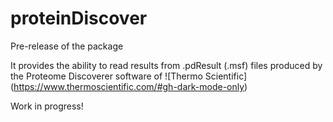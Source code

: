 # proteinDiscover

Pre-release of the package

It provides the ability to read results from .pdResult (.msf) files produced by the Proteome Discoverer software of ![Thermo Scientific] (https://www.thermoscientific.com/#gh-dark-mode-only)

Work in progress!
